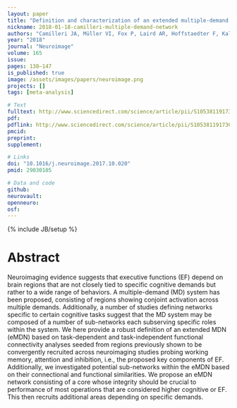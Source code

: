 ```yaml
---
layout: paper
title: "Definition and characterization of an extended multiple-demand network"
nickname: 2018-01-18-camilleri-multiple-demand-network
authors: "Camilleri JA, Müller VI, Fox P, Laird AR, Hoffstaedter F, Kalenscher T, Eickhoff SB"
year: "2018"
journal: "Neuroimage"
volume: 165
issue:
pages: 138–147
is_published: true
image: /assets/images/papers/neuroimage.png
projects: []
tags: [meta-analysis]

# Text
fulltext: http://www.sciencedirect.com/science/article/pii/S1053811917308406
pdf:
pdflink: http://www.sciencedirect.com/science/article/pii/S1053811917308406/pdfft?md5=55d053f26f7c3a2bce6fb6d4944d5cd8&pid=1-s2.0-S1053811917308406-main.pdf
pmcid:
preprint:
supplement:

# Links
doi: "10.1016/j.neuroimage.2017.10.020"
pmid: 29030105

# Data and code
github:
neurovault:
openneuro:
osf:
---
```

{% include JB/setup %}

# Abstract

Neuroimaging evidence suggests that executive functions (EF) depend on brain regions that are not closely tied to specific cognitive demands but rather to a wide range of behaviors. A multiple-demand (MD) system has been proposed, consisting of regions showing conjoint activation across multiple demands. Additionally, a number of studies defining networks specific to certain cognitive tasks suggest that the MD system may be composed of a number of sub-networks each subserving specific roles within the system. We here provide a robust definition of an extended MDN (eMDN) based on task-dependent and task-independent functional connectivity analyses seeded from regions previously shown to be convergently recruited across neuroimaging studies probing working memory, attention and inhibition, i.e., the proposed key components of EF. Additionally, we investigated potential sub-networks within the eMDN based on their connectional and functional similarities. We propose an eMDN network consisting of a core whose integrity should be crucial to performance of most operations that are considered higher cognitive or EF. This then recruits additional areas depending on specific demands.
